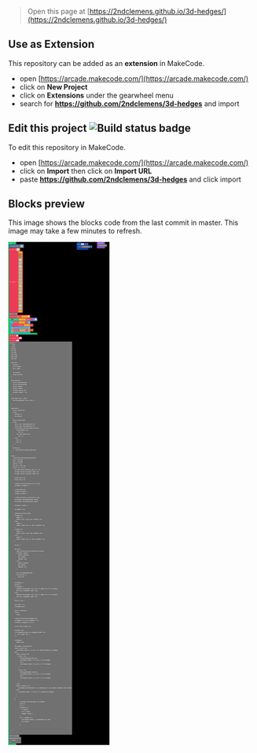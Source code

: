 
> Open this page at [https://2ndclemens.github.io/3d-hedges/](https://2ndclemens.github.io/3d-hedges/)

## Use as Extension

This repository can be added as an **extension** in MakeCode.

* open [https://arcade.makecode.com/](https://arcade.makecode.com/)
* click on **New Project**
* click on **Extensions** under the gearwheel menu
* search for **https://github.com/2ndclemens/3d-hedges** and import

## Edit this project ![Build status badge](https://github.com/2ndclemens/3d-hedges/workflows/MakeCode/badge.svg)

To edit this repository in MakeCode.

* open [https://arcade.makecode.com/](https://arcade.makecode.com/)
* click on **Import** then click on **Import URL**
* paste **https://github.com/2ndclemens/3d-hedges** and click import

## Blocks preview

This image shows the blocks code from the last commit in master.
This image may take a few minutes to refresh.

![A rendered view of the blocks](https://github.com/2ndclemens/3d-hedges/raw/master/.github/makecode/blocks.png)
